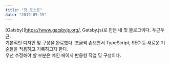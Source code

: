 ```yaml
---
title: "첫 포스트"
date: "2019-09-15"
---
```


[Gatsby](https://www.gatsbyjs.org/, Gatsby.js)로 만든 내 첫 블로그이다.
두근두근.
<br>
기본적인 디자인 및 구성을 완료했다.
조금씩 손보면서 TypeScript, SEO 등 새로운 기술들을 적용하고 기록하고자 한다.
<br>
우선 수정해야 할 부분은 메인 페이지 반응형 작업 및 구성이다.